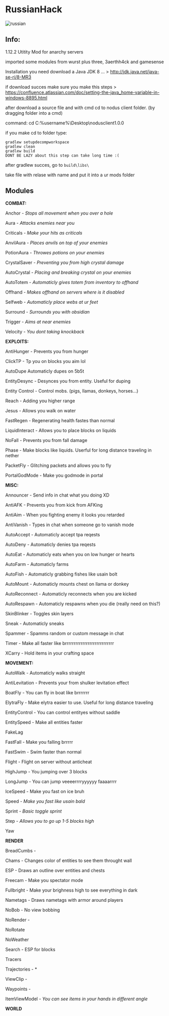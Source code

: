 # RussianHack
![russian](https://user-images.githubusercontent.com/95481870/147355361-0134b7c6-5a60-4d14-8cab-b7870ba33b7f.png)

**Info:**
---------------------------------------------------------------------------------------------------------------------------------------------------------------------------------
1.12.2 Utitity Mod for anarchy servers

imported some modules from wurst plus three, 3aerthh4ck and gamesense

Installation
you need download a Java JDK 8 ... > http://jdk.java.net/java-se-ri/8-MR3

if download succes make sure you make this steps > https://confluence.atlassian.com/doc/setting-the-java_home-variable-in-windows-8895.html

after download a source file and with cmd cd to nodus client folder. (by dragging folder into a cmd)

command: cd C:\%username%\Desktop\nodusclient1.0.0

if you make cd to folder type:
```
gradlew setupdecompworkspace
gradlew clean
gradlew build
DONT BE LAZY about this step can take long time :(
```
after gradlew succes, go to ```build\libs\```

take file with relase with name and put it into a ur mods folder

**Modules**
---------------------------------------------------------------------------------------------------------------------------------------------------------------------------------
**COMBAT:**

Anchor - *Stops all movement when you over a hole*

Aura - *Attacks enemies near you*

Criticals - *Make your hits as criticals*

AnvilAura - *Places anvils on top of your enemies*

PotionAura - *Throwes potions on your enemies*

CrystalSaver - *Preventing you from high crystal damage*

AutoCrystal - *Placing and breaking crystal on your enemies*

AutoTotem - *Automaticly gives totem from inventory to offhand*

Offhand - *Makes offhand on servers where is it disabled*

Selfweb - *Automaticly place webs at ur feet*

Surround - *Surrounds you with obsidian*

Trigger - *Aims at near enemies*

Velocity - *You dont taking knockback*

**EXPLOITS:**

AntiHunger - Prevents you from hunger

ClickTP - Tp you on blocks you aim lol

AutoDupe Automaticly dupes on 5b5t

EntityDesync - Desynces you from entity. Useful for duping

Entity Control - Control mobs. (pigs, llamas, donkeys, horses...)

Reach - Adding you higher range

Jesus - Allows you walk on water

FastRegen - Regenerating health fastes than normal

LiquidInteract - Allows you to place blocks on liquids

NoFall - Prevents you from fall damage

Phase - Make blocks like liquids. Userful for long distance traveling in nether

PacketFly - Glitching packets and allows you to fly

PortalGodMode - Make you godmode in portal

**MISC:**

Announcer - Send info in chat what you doing XD

AntiAFK - Prevents you from kick from AFKing

AntiAim - When you fighting enemy it looks you retarded

AntiVanish - Types in chat when someone go to vanish mode

AutoAccept - Automaticly accept tpa reqests

AutoDeny - Automaticly denies tpa reqests

AutoEat - Automaticly eats when you on low hunger or hearts

AutoFarm - Automaticly farms

AutoFish - Automaticly grabbing fishes like usain bolt

AutoMount - Automaticly mounts chest on llama or donkey

AutoReconnect - Automaticly reconnects when you are kicked

AutoRespawn - Automaticly respawns when you die (really need on this?)

SkinBlinker - Toggles skin layers

Sneak - Automaticly sneaks

Spammer - Spamms random or custom message in chat

Timer - Make all faster like brrrrrrrrrrrrrrrrrrrrrrrrrrrr

XCarry - Hold items in your crafting space

**MOVEMENT:**

AutoWalk - Automaticly walks straight

AntiLevitation - Prevents your from shulker levitation effect

BoatFly - You can fly in boat like brrrrrrr

ElytraFly - Make elytra easier to use. Useful for long distance traveling

EntityControl - You can control entityes without saddle

EntitySpeed - Make all entities faster

FakeLag

FastFall - Make you falling brrrrr

FastSwim - Swim faster than normal

Flight - Flight on server without anticheat

HighJump - You jumping over 3 blocks

LongJump - You can jump veeeerrrryyyyyy faaaarrrr

IceSpeed - Make you fast on ice bruh

Speed - *Make you fast like usain bald*

Sprint - *Basic toggle sprint*

Step - *Allows you to go up 1-5 blocks high*

Yaw

**RENDER**

BreadCumbs -

Chams - Changes color of entities to see them throught wall

ESP - Draws an outline over entities and chests

Freecam - Make you spectator mode

Fullbright - Make your brighness high to see everything in dark

Nametags - Draws nametags with armor around players

NoBob - No view bobbing

NoRender -

NoRotate

NoWeather

Search - ESP for blocks

Tracers

Trajectories - *

ViewClip -

Waypoints -

ItemViewModel - *You can see items in your hands in different angle*

**WORLD**

